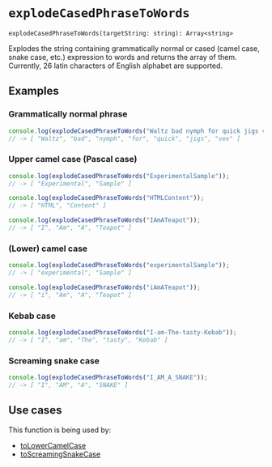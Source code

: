 # `explodeCasedPhraseToWords`

```
explodeCasedPhraseToWords(targetString: string): Array<string>
```

Explodes the string containing grammatically normal or cased (camel case, snake case, etc.) expression to words and 
returns the array of them. Currently, 26 latin characters of English alphabet are supported.


## Examples
### Grammatically normal phrase

```typescript
console.log(explodeCasedPhraseToWords("Waltz bad nymph for quick jigs vex"));
// -> [ "Waltz", "bad", "nymph", "for", "quick", "jigs", "vex" ]
```


### Upper camel case (Pascal case)

```typescript
console.log(explodeCasedPhraseToWords("ExperimentalSample"));
// -> [ "Experimental", "Sample" ]

console.log(explodeCasedPhraseToWords("HTMLContent"));
// -> [ "HTML", "Content" ]

console.log(explodeCasedPhraseToWords("IAmATeapot"));
// -> [ "I", "Am", "A", "Teapot" ]
```


### (Lower) camel case

```typescript
console.log(explodeCasedPhraseToWords("experimentalSample"));
// -> [ "experimental", "Sample" ]

console.log(explodeCasedPhraseToWords("iAmATeapot"));
// -> [ "i", "Am", "A", "Teapot" ]
```


### Kebab case

```typescript
console.log(explodeCasedPhraseToWords("I-am-The-tasty-Kebab"));
// -> [ "I", "am", "The", "tasty", "Kebab" ]
```


### Screaming snake case

```typescript
console.log(explodeCasedPhraseToWords("I_AM_A_SNAKE"));
// -> [ "I", "AM", "A", "SNAKE" ]
```


## Use cases

This function is being used by:

* [toLowerCamelCase](https://github.com/TokugawaTakeshi/Yamato-Daiwa-ES-Extensions/blob/master/CoreLibrary/Package/Documentation/Strings/toLowerCamelCase.md)
* [toScreamingSnakeCase](https://github.com/TokugawaTakeshi/Yamato-Daiwa-ES-Extensions/blob/master/CoreLibrary/Package/Documentation/Strings/toScreamingSnakeCase.md)

